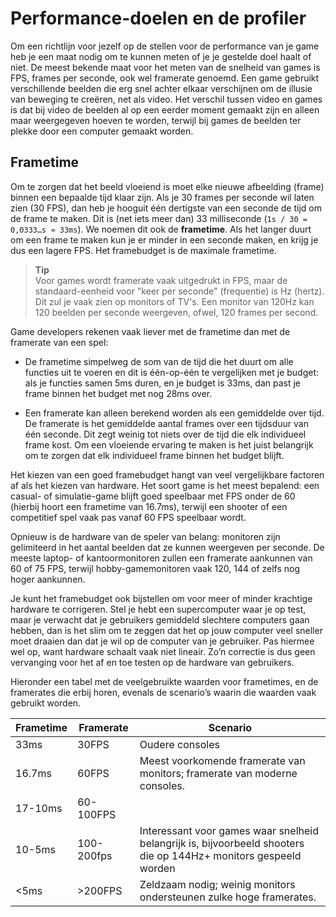 ﻿# Performance-doelen en de profiler

Om een richtlijn voor jezelf op de stellen voor de performance van je game heb je een maat nodig om te kunnen meten of je je gestelde doel haalt of niet. De meest bekende maat voor het meten van de snelheid van games is FPS, frames per seconde, ook wel framerate genoemd. Een game gebruikt verschillende beelden die erg snel achter elkaar verschijnen om de illusie van beweging te creëren, net als video. Het verschil tussen video en games is dat bij video de beelden al op een eerder moment gemaakt zijn en alleen maar weergegeven hoeven te worden, terwijl bij games de beelden ter plekke door een computer gemaakt worden.

## Frametime
Om te zorgen dat het beeld vloeiend is moet elke nieuwe afbeelding (frame) binnen een bepaalde tijd klaar zijn. Als je 30 frames per seconde wil laten zien (30 FPS), dan heb je hooguit één dertigste van een seconde de tijd om de frame te maken. Dit is (net iets meer dan) 33 milliseconde (`1s / 30 = 0,0333…s ≈ 33ms`). We noemen dit ook de **frametime**. Als het langer duurt om een frame te maken kun je er minder in een seconde maken, en krijg je dus een lagere FPS. Het framebudget is de maximale frametime. 

> **Tip**\
> Voor games wordt framerate vaak uitgedrukt in FPS, maar de standaard-eenheid voor "keer per seconde" (frequentie) is Hz (hertz). Dit zul je vaak zien op monitors of TV's. Een monitor van 120Hz kan 120 beelden per seconde weergeven, ofwel, 120 frames per second.

Game developers rekenen vaak liever met de frametime dan met de framerate van een spel: 
 
- De frametime simpelweg de som van de tijd die het duurt om alle functies uit te voeren en dit is één-op-één te vergelijken met je budget: als je functies samen 5ms duren, en je budget is 33ms, dan past je frame binnen het budget met nog 28ms over. 

- Een framerate kan alleen berekend worden als een gemiddelde over tijd. De framerate is het gemiddelde aantal frames over een tijdsduur van één seconde. Dit zegt weinig tot niets over de tijd die elk individueel frame kost. Om een vloeiende ervaring te maken is het juist belangrijk om te zorgen dat elk individueel frame binnen het budget blijft.

Het kiezen van een goed framebudget hangt van veel vergelijkbare factoren af als het kiezen van hardware. Het soort game is het meest bepalend: een casual- of simulatie-game blijft goed speelbaar met FPS onder de 60 (hierbij hoort een frametime van 16.7ms), terwijl een shooter of een competitief spel vaak pas vanaf 60 FPS speelbaar wordt. 

Opnieuw is de hardware van de speler van belang: monitoren zijn gelimiteerd in het aantal beelden dat ze kunnen weergeven per seconde. De meeste laptop- of kantoormonitoren zullen een framerate aankunnen van 60 of 75 FPS, terwijl hobby-gamemonitoren vaak 120, 144 of zelfs nog hoger aankunnen. 

Je kunt het framebudget ook bijstellen om voor meer of minder krachtige hardware te corrigeren. Stel je hebt een supercomputer waar je op test, maar je verwacht dat je gebruikers gemiddeld slechtere computers gaan hebben, dan is het slim om te zeggen dat het op jouw computer veel sneller moet draaien dan dat je wil op de computer van je gebruiker. Pas hiermee wel op, want hardware schaalt vaak niet lineair. Zo’n correctie is dus geen vervanging voor het af en toe testen op de hardware van gebruikers. 

Hieronder een tabel met de veelgebruikte waarden voor frametimes, en de framerates die erbij horen, evenals de scenario’s waarin die waarden vaak gebruikt worden. 

| Frametime | Framerate  | Scenario                                                                                                         |
|-----------|------------|------------------------------------------------------------------------------------------------------------------|
| 33ms      | 30FPS      | Oudere consoles                                                                                                  |
| 16.7ms    | 60FPS      | Meest voorkomende framerate van monitors; framerate van moderne consoles.                                        |
| 17-10ms   | 60-100FPS  |                                                                                                                  |
| 10-5ms    | 100-200fps | Interessant voor games waar snelheid belangrijk is, bijvoorbeeld shooters die op 144Hz+ monitors gespeeld worden |
| <5ms      | \>200FPS   | Zeldzaam nodig; weinig monitors ondersteunen zulke hoge framerates.                                              |
